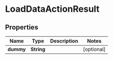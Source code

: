 

# LoadDataActionResult

## Properties

Name | Type | Description | Notes
------------ | ------------- | ------------- | -------------
**dummy** | **String** |  |  [optional]



